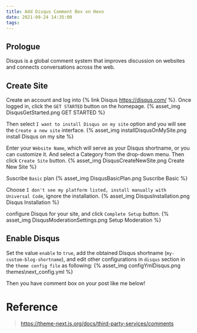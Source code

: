 ```yaml
---
title: Add Disqus Comment Box on Hexo
date: 2021-09-24 14:35:00
tags:
---
```



## Prologue

Disqus is a global comment system that improves discussion on websites and connects conversations across the web.

## Create Site

Create an account and log into {% link Disqus https://disqus.com/ %}. Once logged in, click the `GET STARTED` button on the homepage.
{% asset_img DisqusGetStarted.png GET STARTED %}

<!-- more -->

Then select `I want to install Disqus on my site` option and you will see the `Create a new site` interface.
{% asset_img installDisqusOnMySite.png install Disqus on my site %}

Enter your `Website Name`, which will serve as your Disqus shortname, or you can customize it. And select a Category from the drop-down menu. Then click `Create Site` button.
{% asset_img DisqusCreateNewSite.png Create New Site %}

Suscribe `Basic` plan
{% asset_img DisqusBasicPlan.png Suscribe Basic %}

Choose `I don't see my platform listed, install manually with Universal Code`, ignore the installation.
{% asset_img DisqusInstallation.png Disqus Installation %}

configure Disqus for your site, and click `Complete Setup` button.
{% asset_img DisqusModerationSettings.png Setup Moderation %}

## Enable Disqus

Set the value `enable` to `true`, add the obtained Disqus shortname (`my-custom-blog-shortname`), and edit other configurations in `disqus` section in the `theme config file` as following:
{% asset_img configYmlDisqus.png themes\next\_config.yml %}

Then you have comment box on your post like me below!


# Reference

> https://theme-next.js.org/docs/third-party-services/comments